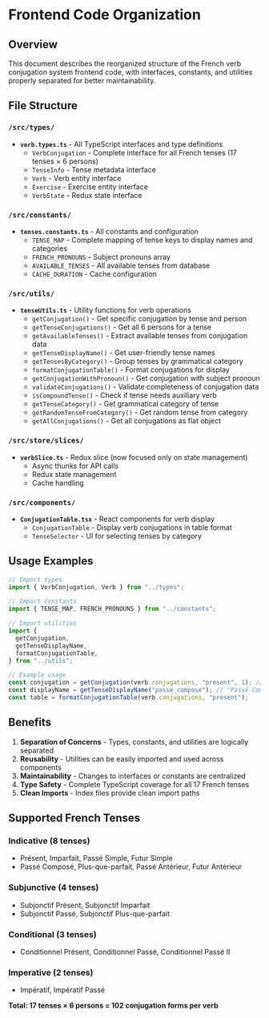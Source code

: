 # Frontend Code Organization

## Overview

This document describes the reorganized structure of the French verb conjugation system frontend code, with interfaces, constants, and utilities properly separated for better maintainability.

## File Structure

### `/src/types/`

- **`verb.types.ts`** - All TypeScript interfaces and type definitions
  - `VerbConjugation` - Complete interface for all French tenses (17 tenses × 6 persons)
  - `TenseInfo` - Tense metadata interface
  - `Verb` - Verb entity interface
  - `Exercise` - Exercise entity interface
  - `VerbState` - Redux state interface

### `/src/constants/`

- **`tenses.constants.ts`** - All constants and configuration
  - `TENSE_MAP` - Complete mapping of tense keys to display names and categories
  - `FRENCH_PRONOUNS` - Subject pronouns array
  - `AVAILABLE_TENSES` - All available tenses from database
  - `CACHE_DURATION` - Cache configuration

### `/src/utils/`

- **`tenseUtils.ts`** - Utility functions for verb operations
  - `getConjugation()` - Get specific conjugation by tense and person
  - `getTenseConjugations()` - Get all 6 persons for a tense
  - `getAvailableTenses()` - Extract available tenses from conjugation data
  - `getTenseDisplayName()` - Get user-friendly tense names
  - `getTensesByCategory()` - Group tenses by grammatical category
  - `formatConjugationTable()` - Format conjugations for display
  - `getConjugationWithPronoun()` - Get conjugation with subject pronoun
  - `validateConjugations()` - Validate completeness of conjugation data
  - `isCompoundTense()` - Check if tense needs auxiliary verb
  - `getTenseCategory()` - Get grammatical category of tense
  - `getRandomTenseFromCategory()` - Get random tense from category
  - `getAllConjugations()` - Get all conjugations as flat object

### `/src/store/slices/`

- **`verbSlice.ts`** - Redux slice (now focused only on state management)
  - Async thunks for API calls
  - Redux state management
  - Cache handling

### `/src/components/`

- **`ConjugationTable.tsx`** - React components for verb display
  - `ConjugationTable` - Display verb conjugations in table format
  - `TenseSelector` - UI for selecting tenses by category

## Usage Examples

```typescript
// Import types
import { VerbConjugation, Verb } from "../types";

// Import constants
import { TENSE_MAP, FRENCH_PRONOUNS } from "../constants";

// Import utilities
import {
  getConjugation,
  getTenseDisplayName,
  formatConjugationTable,
} from "../utils";

// Example usage
const conjugation = getConjugation(verb.conjugations, "present", 1); // "ai" for avoir
const displayName = getTenseDisplayName("passe_compose"); // "Passé Composé"
const table = formatConjugationTable(verb.conjugations, "present");
```

## Benefits

1. **Separation of Concerns** - Types, constants, and utilities are logically separated
2. **Reusability** - Utilities can be easily imported and used across components
3. **Maintainability** - Changes to interfaces or constants are centralized
4. **Type Safety** - Complete TypeScript coverage for all 17 French tenses
5. **Clean Imports** - Index files provide clean import paths

## Supported French Tenses

### Indicative (8 tenses)

- Présent, Imparfait, Passé Simple, Futur Simple
- Passé Composé, Plus-que-parfait, Passé Antérieur, Futur Antérieur

### Subjunctive (4 tenses)

- Subjonctif Présent, Subjonctif Imparfait
- Subjonctif Passé, Subjonctif Plus-que-parfait

### Conditional (3 tenses)

- Conditionnel Présent, Conditionnel Passé, Conditionnel Passé II

### Imperative (2 tenses)

- Impératif, Impératif Passé

**Total: 17 tenses × 6 persons = 102 conjugation forms per verb**
